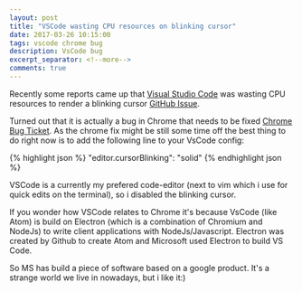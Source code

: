 ```yaml
---
layout: post
title: "VSCode wasting CPU resources on blinking cursor"
date: 2017-03-26 10:15:00
tags: vscode chrome bug
description: VsCode bug
excerpt_separator: <!--more-->
comments: true
---
```


Recently some reports came up that [Visual Studio Code](https://code.visualstudio.com) was wasting CPU resources to render a blinking cursor [GitHub Issue](https://github.com/Microsoft/vscode/issues/22900).

Turned out that it is actually a bug in Chrome that needs to be fixed [Chrome Bug Ticket](https://bugs.chromium.org/p/chromium/issues/detail?id=361587). As the chrome fix might be still some time off the best thing to do right now is to add the following line to your VsCode config:

{% highlight json %}
 "editor.cursorBlinking": "solid"
{% endhighlight json %}

<!--more-->

VSCode is a currently my prefered code-editor (next to vim which i use for quick edits on the terminal), so i disabled the blinking cursor.

If you wonder how VSCode relates to Chrome it's because VsCode (like Atom) is build on Electron (which is a combination of Chromium and NodeJs) to write client applications with NodeJs/Javascript. Electron was created by Github to create Atom and Microsoft used Electron to build VS Code.

So MS has build a piece of software based on a google product. It's a strange world we live in nowadays, but i like it:)